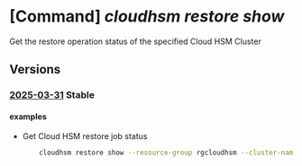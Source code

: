# [Command] _cloudhsm restore show_

Get the restore operation status of the specified Cloud HSM Cluster

## Versions

### [2025-03-31](/Resources/mgmt-plane/L3N1YnNjcmlwdGlvbnMve30vcmVzb3VyY2Vncm91cHMve30vcHJvdmlkZXJzL21pY3Jvc29mdC5oYXJkd2FyZXNlY3VyaXR5bW9kdWxlcy9jbG91ZGhzbWNsdXN0ZXJzL3t9L3Jlc3RvcmVvcGVyYXRpb25zdGF0dXMve30=/2025-03-31.xml) **Stable**

<!-- mgmt-plane /subscriptions/{}/resourcegroups/{}/providers/microsoft.hardwaresecuritymodules/cloudhsmclusters/{}/restoreoperationstatus/{} 2025-03-31 -->

#### examples

- Get Cloud HSM restore job status
    ```bash
        cloudhsm restore show --resource-group rgcloudhsm --cluster-name chsm1 --job-id 572a45927fc240e1ac075de27371680b
    ```
